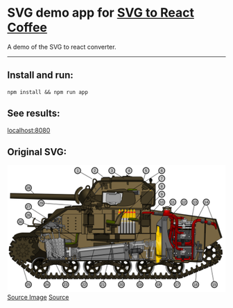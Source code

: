 # SVG demo app for [SVG to React Coffee](https://github.com/whatisinternet/svg_to_react_coffee)

A demo of the SVG to react converter.

-----

## Install and run:

    npm install && npm run app

## See results:

  [localhost:8080](http://localhost:8080)

## Original SVG:
![Demo](https://github.com/whatisinternet/react-svg-demo/blob/master/demo.svg)
[Source Image](https://en.wikipedia.org/wiki/Tank#/media/File:M4A4_cutaway.svg)
[Source](https://en.wikipedia.org/wiki/Tank)
